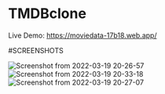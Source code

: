 # TMDBclone
Live Demo: https://moviedata-17b18.web.app/

#SCREENSHOTS

![Screenshot from 2022-03-19 20-26-57](https://user-images.githubusercontent.com/44394510/159127277-458fd251-04c3-491b-85c3-7924cc31e842.png)
![Screenshot from 2022-03-19 20-33-18](https://user-images.githubusercontent.com/44394510/159127282-292a7cc1-355a-4738-93b3-bc9bf9d7abb4.png)
![Screenshot from 2022-03-19 20-27-07](https://user-images.githubusercontent.com/44394510/159127281-cfd2d968-2bda-443b-b64e-b52fb5f482c3.png)
